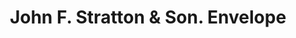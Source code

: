 ---
doi: 10.7916/D8V42680
date_other: '1893'
date_other_textual: '1893'
form: printed ephemera
genre:
- Envelopes
name:
- John F. Stratton & Son
object_in_context_url: https://biggert.cul.columbia.edu/items/view/ave_biggert_01034
subject_hierarchical_geographic:
- New York, New York, United States
subject_name:
- John F. Stratton & Son
title: John F. Stratton & Son. Envelope
sort_title: John F. Stratton & Son. Envelope
call_number: ave_biggert_01034
coordinates:
- 40.71277777777778,-74.00583333333333
pid: ave_biggert_01034
identifiers: ave_biggert_01034
canvas_id: ldpd:396302
permalink: "/items/ave_biggert_01034/"
layout: iiif-image-page
---